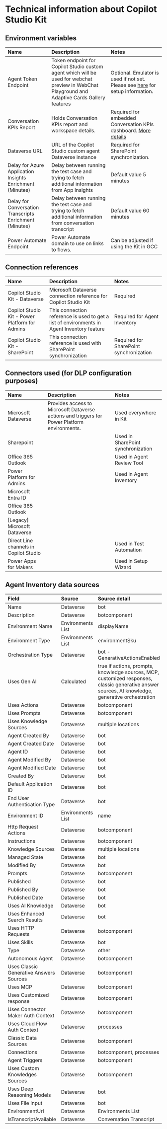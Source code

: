 # Technical information about Copilot Studio Kit
## Environment variables

| Name | Description  | Notes |
| :-- | :-- | :-- |
| Agent Token Endpoint | Token endpoint for Copilot Studio custom agent which will be used for webchat preview in WebChat Playground and Adaptive Cards Gallery features | Optional. Emulator is used if not set. Please see [here](https://github.com/microsoft/Power-CAT-Copilot-Studio-Kit/blob/psimolin-may-release/ADAPTIVE_CARDS_GALLERY.md#setup-note) for setup information. |
| Conversation KPIs Report | Holds Conversation KPIs report and workspace details. | Required for embedded Conversation KPIs dashboard. [More details](https://github.com/microsoft/Power-CAT-Copilot-Studio-Kit/blob/main/INSTALLATION_INSTRUCTIONS.md#configure-the-embedded-conversation-kpi-dashboard) |
| Dataverse URL | URL of the Copilot Studio custom agent Dataverse instance | Required for SharePoint synchronization. |
| Delay for Azure Application Insights Enrichment (Minutes) | Delay between running the test case and trying to fetch additional information from App Insights | Default value 5 minutes |
| Delay for Conversation Transcripts Enrichment (Minutes) | Delay between running the test case and trying to fetch additional information from conversation transcript | Default value 60 minutes |
| Power Automate Endpoint | Power Automate domain to use on links to flows. | Can be adjusted if using the Kit in GCC |

## Connection references

| Name | Description  | Notes |
| :-- | :-- | :-- |
| Copilot Studio Kit - Dataverse | Microsoft Dataverse connection reference for Copilot Studio Kit | Required |
| Copilot Studio Kit - Power Platform for Admins | This connection reference is used to get a list of environments in Agent Inventory feature | Required for Agent Inventory |
| Copilot Studio Kit - SharePoint | This connection reference is used with SharePoint synchronization | Required for SharePoint synchronization |

## Connectors used (for DLP configuration purposes)

| Name | Description  | Notes |
| :-- | :-- | :-- |
| Microsoft Dataverse | Provides access to Microsoft Dataverse actions and triggers for Power Platform environments. | Used everywhere in Kit |
| Sharepoint |  | Used in SharePoint synchronization |
| Office 365 Outlook | | Used in Agent Review Tool |
| Power Platform for Admins | | Used in Agent Inventory |
| Microsoft Entra ID | | |
| Office 365 Outlook | | |
| [Legacy] Microsoft Dataverse | | |
| Direct Line channels in Copilot Studio | | Used in Test Automation |
| Power Apps for Makers | | Used in Setup Wizard |

## Agent Inventory data sources
| Field | Source  | Source detail |
| :-- | :-- | :-- |
| Name | Dataverse | bot |
| Description | Dataverse | botcomponent |
| Environment Name | Environments List | displayName  |
| Environment Type | Environments List | environmentSku |
| Orchestration Type | Dataverse | bot - GenerativeActionsEnabled |
| Uses Gen AI | Calculated | true if actions, prompts, knowledge sources, MCP, customized responses, classic generative answer sources, AI knowledge, generative orchestration |
| Uses Actions | Dataverse | botcomponent |
| Uses Prompts | Dataverse | botcomponent |
| Uses Knowledge Sources | Dataverse | multiple locations |
| Agent Created By | Dataverse | bot |
| Agent Created Date | Dataverse | bot |
| Agent ID | Dataverse | bot |
| Agent Modified By | Dataverse | bot |
| Agent Modified Date | Dataverse | bot |
| Created By | Dataverse | bot |
| Default Application ID | Dataverse | bot |
| End User Authentication Type | Dataverse | bot |
| Environment ID | Environments List | name |
| Http Request Actions | Dataverse | botcomponent |
| Instructions | Dataverse | botcomponent |
| Knowledge Sources | Dataverse | multiple locations |
| Managed State | Dataverse | bot |
| Modified By | Dataverse | bot |
| Prompts | Dataverse | botcomponent |
| Published | Dataverse | bot|
| Published By | Dataverse | bot |
| Published Date | Dataverse | bot |
| Uses AI Knowledge | Dataverse | bot |
| Uses Enhanced Search Results | Dataverse | bot |
| Uses HTTP Requests | Dataverse | botcomponent |
| Uses Skills | Dataverse | bot |
| Type | Dataverse | other |
| Autonomous Agent | Dataverse | botcomponent  |
| Uses Classic Generative Answers Sources | Dataverse | botcomponent |
| Uses MCP | Dataverse | botcomponent |
| Uses Customized response | Dataverse | botcomponent |
| Uses Connector Maker Auth Context | Dataverse | botcomponent |
| Uses Cloud Flow Auth Context | Dataverse | processes |
| Classic Data Sources | Dataverse | botcomponent |
| Connections | Dataverse | botcomponent, processes |
| Agent Triggers | Dataverse | botcomponent |
| Uses Custom Knowledges Sources | Dataverse | botcomponent |
| Uses Deep Reasoning Models | Dataverse | bot |
| Uses File Input | Dataverse | bot |
| EnvironmentUrl | Dataverse | Environments List |
| IsTranscriptAvailable | Dataverse | Conversation Transcript |








